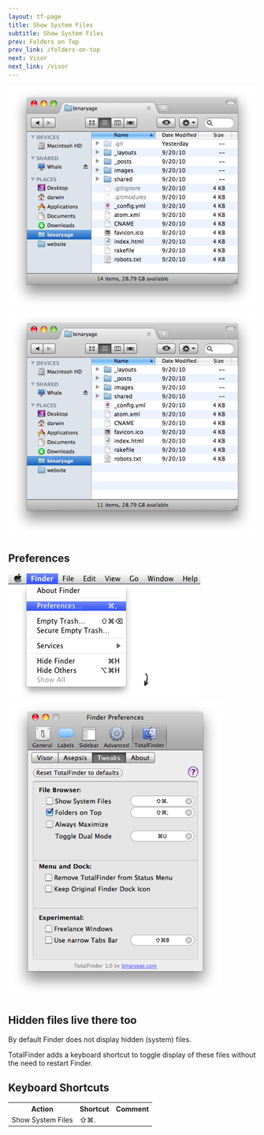 ```yaml
---
layout: tf-page
title: Show System Files
subtitle: Show System Files
prev: Folders on Top
prev_link: /folders-on-top
next: Visor
next_link: /visor
---
```


<img src="/images/system-files-disabled.png" class="doc-image1">
<img src="/images/system-files-enabled.png" class="doc-image2">

<div class="doc-side">
    <h2>Preferences</h2>
    <img src="/images/preferences-menu.png" class="doc-pref-menu">
    <img src="/images/pref-tweaks.png" class="doc-pref">
</div>

## Hidden files live there too

By default Finder does not display hidden (system) files. 

TotalFinder adds a keyboard shortcut to toggle display of these files without the need to restart Finder.

## Keyboard Shortcuts

<div class="keyboard-shortcuts">
    <table border="0" cellspacing="0" cellpadding="0">
        <tr><th>Action</th><th>Shortcut</th><th>Comment</th></tr>
        <tr><td>Show System Files</td><td>⇧⌘.</td><td></td></tr>
    </table>
</div>

